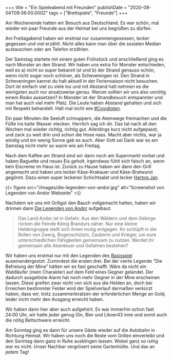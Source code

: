 +++
title = "Ein Spieleabend mit Freunden"
publishDate = "2020-08-04T09:36:00.000Z"
tags = ["Brettspiele", "Freunde"]
+++

Am Wochenende hatten wir Besuch aus Deutschland. Es war schön, mal wieder ein paar Freunde aus der Heimat bei uns begrüßen zu dürfen.

Am Freitagabend haben wir erstmal nur zusammengesessen, lecker gegessen und viel erzählt. Nicht alles kann man über die sozialen Median austauschen oder am Telefon erzählen.

Der Samstag startete mit einem guten Frühstück und anschließend ging es nach Monster an den Strand. Wir haben uns extra für Monster entschieden, weil es a) nicht so super bekannt ist und b) der Strand genauso schön, wenn nicht sogar noch schöner, als Scheveningen ist. Den Strand in Scheveningen kannst du halt aktuell in der Feriensaison nicht besuchen. Dort ist einfach viel zu viele los und mit Abstand halt nehmen es die wenigsten auch nur ansatzweise genau. Warum sollten wir uns also unnötig einem Risiko aussetzen? In Monster ist der Strandbesuch entspannter und man hat auch viel mehr Platz. Die Leute haben Abstand gehalten und sich mit Respekt behandelt. Halt mal nicht wie [#Covidioten](https://twitter.com/hashtag/Covidioten).

Ein paar Minuten die Seeluft schnuppern, die Atemwege freimachen und die Füße ins kalte Wasser stecken. Herrlich sag ich dir. Das tat nach all den Wochen mal wieder richtig, richtig gut. Allerdings kurz nicht aufgepasst, und zack zu weit drin und schon die Hose nass. Macht aber nichts, war ja windig und ein wenig Sonne gab es auch. Aber Gott sei Dank war es am Samstag nicht mehr so warm wie am Freitag.

Nach dem Kaffee am Strand sind wir dann noch am Supermarkt vorbei und haben Baguette und neues Eis geholt. Irgendwas fühlt sich falsch an, wenn kein Eiscreme im Haus ist. Zurück zu Hause haben wir dann den Grill angemacht und haben uns lecker Käse-Krakauer und Käse-Bratwurst gegönnt. Dazu einen super leckeren Schichtsalat und lecker [Hertog Jan](https://www.hertogjan.nl/).

{{< figure src="/images/die-legenden-von-andor.jpg" alt="Screenshot von Legenden von Andor Webseite" >}}

Nachdem wir uns mit Grillgut den Bauch vollgemacht hatten, haben wir drinnen dann [Die Legenden von Andor](https://legenden-von-andor.de/) aufgebaut.

> Das Land Andor ist in Gefahr. Aus den Wäldern und dem Gebirge rücken die Feinde König Brandurs näher. Nur eine kleine Heldengruppe stellt sich ihnen mutig entgegen. Ihr schlüpft in die Rollen von Zwerg, Bogenschützin, Zauberin und Krieger, um eure unterschiedlichen Fähigkeiten gemeinsam zu nutzen. Werdet ihr gemeinsam alle Abenteuer und Gefahren bestehen?

Wir haben uns erstmal nur mit den Legenden des [Basisspiel](https://legenden-von-andor.de/die-legenden-von-andor/) auseinandergestzt. Zumindest die ersten drei. Bei der vierte Legende “Die Befreiung der Mine” hätten wir es fast geschafft. Wäre da nicht ein Waldläufer (mein Charakter) auf dem Feld eines Gegner gelandet. Der dadurch ausgelöste Alarm hat noch mehr Gegner in der Mine erscheinen lassen. Diese greifen zwar nicht von sich aus die Helden an, doch bei Erreichen bestimmter Felder wird der Spielverlauf dermaßen verkürzt haben, dass wir, trotz zusammenkratzen der erforderlichen Menge an Gold, leider nicht mehr den Ausgang erreicht haben.

Wir haben dann hier aber auch aufgehört. Es war immerhin schon fast 24:00 Uhr, wir hatte jeder genug Gin, Bier und Likoer43 inne und somit auch die nötig Bettschwere erreicht.

Am Sonntag ging es dann für unsere Gäste wieder auf die Autobahn in Richtung Heimat. Wir haben uns noch die Reste vom Grillen einverleibt und den Sonntag dann ganz in Ruhe ausklingen lassen. Wobei ganz so ruhig war es nicht. Unser Nachbar vergrösert seine Gartenhütte. Und das an jedem Tag!